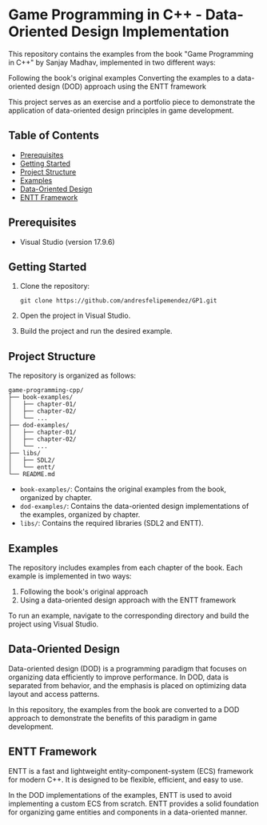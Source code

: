 # Game Programming in C++ - Data-Oriented Design Implementation

This repository contains the examples from the book "Game Programming in C++" by Sanjay Madhav, implemented in two different ways:

Following the book's original examples
Converting the examples to a data-oriented design (DOD) approach using the ENTT framework

This project serves as an exercise and a portfolio piece to demonstrate the application of data-oriented design principles in game development.

## Table of Contents

- [Prerequisites](#prerequisites)
- [Getting Started](#getting-started)
- [Project Structure](#project-structure)
- [Examples](#examples)
- [Data-Oriented Design](#data-oriented-design)
- [ENTT Framework](#entt-framework)

## Prerequisites

- Visual Studio (version 17.9.6)

## Getting Started

1. Clone the repository:
   ```
   git clone https://github.com/andresfelipemendez/GP1.git
   ```

2. Open the project in Visual Studio.

3. Build the project and run the desired example.

## Project Structure

The repository is organized as follows:

```
game-programming-cpp/
├── book-examples/
│   ├── chapter-01/
│   ├── chapter-02/
│   └── ...
├── dod-examples/
│   ├── chapter-01/
│   ├── chapter-02/
│   └── ...
├── libs/
│   ├── SDL2/
│   └── entt/
└── README.md
```

- `book-examples/`: Contains the original examples from the book, organized by chapter.
- `dod-examples/`: Contains the data-oriented design implementations of the examples, organized by chapter.
- `libs/`: Contains the required libraries (SDL2 and ENTT).

## Examples

The repository includes examples from each chapter of the book. Each example is implemented in two ways:
1. Following the book's original approach
2. Using a data-oriented design approach with the ENTT framework

To run an example, navigate to the corresponding directory and build the project using Visual Studio.

## Data-Oriented Design

Data-oriented design (DOD) is a programming paradigm that focuses on organizing data efficiently to improve performance. In DOD, data is separated from behavior, and the emphasis is placed on optimizing data layout and access patterns.

In this repository, the examples from the book are converted to a DOD approach to demonstrate the benefits of this paradigm in game development.

## ENTT Framework

ENTT is a fast and lightweight entity-component-system (ECS) framework for modern C++. It is designed to be flexible, efficient, and easy to use.

In the DOD implementations of the examples, ENTT is used to avoid implementing a custom ECS from scratch. ENTT provides a solid foundation for organizing game entities and components in a data-oriented manner.
